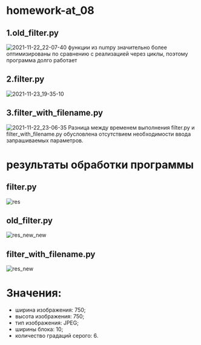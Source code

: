 # homework-at_08
## 1.old_filter.py
![2021-11-22_22-07-40](https://user-images.githubusercontent.com/72623023/142904768-4d8e48b5-4c08-4d80-99bf-c260aad2d230.png)
функции из numpy значительно более оптимизированы по сравнению с реализацией через циклы, поэтому программа долго работает

## 2.filter.py  
![2021-11-23_19-35-10](https://user-images.githubusercontent.com/72623023/143043895-bc5de719-7599-49a5-8683-7c3e965d2c4c.png)



## 3.filter_with_filename.py
![2021-11-22_23-06-35](https://user-images.githubusercontent.com/72623023/142912803-36434ce3-29d7-4b0a-b705-7e0c52ec8d0d.png)
Разница между временем выполнения filter.py и filter_with_filename.py обусловлена отсутствием необходимости ввода запрашиваемых параметров.

# результаты обработки программы

## filter.py
![res](https://user-images.githubusercontent.com/72623023/142914846-63d48774-ba3a-4113-8d16-0456e6929c64.jpg)

## old_filter.py
![res_new_new](https://user-images.githubusercontent.com/72623023/142914914-139e423f-7cac-4f9f-934a-fa677c51286a.jpg)

## filter_with_filename.py
![res_new](https://user-images.githubusercontent.com/72623023/142915007-bf053dd0-d0e3-4360-b245-612bd9ba5a33.jpg)



# Значения:

- ширина изображения: 750;
- высота изображения: 750;
- тип изображения: JPEG;
- ширины блока: 10;
- количество градаций серого: 6.
